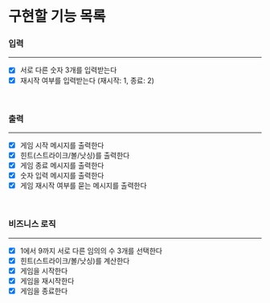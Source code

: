 # 구현할 기능 목록

### 입력
***
- [x] 서로 다른 숫자 3개를 입력받는다
- [x] 재시작 여부를 입력받는다 (재시작: 1, 종료: 2)

<br>

### 출력
***
- [x] 게임 시작 메시지를 출력한다
- [x] 힌트(스트라이크/볼/낫싱)를 출력한다
- [x] 게임 종료 메시지를 출력한다
- [x] 숫자 입력 메시지를 출력한다
- [x] 게임 재시작 여부를 묻는 메시지를 출력한다

<br>

### 비즈니스 로직
***
- [x] 1에서 9까지 서로 다른 임의의 수 3개를 선택한다
- [x] 힌트(스트라이크/볼/낫싱)를 계산한다
- [x] 게임을 시작한다
- [x] 게임을 재시작한다
- [x] 게임을 종료한다